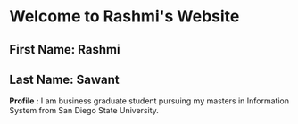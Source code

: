 
<h1>Welcome to Rashmi's Website</h1>

<h2> First Name: Rashmi</h2>
<h2> Last Name: Sawant</h2>


**Profile :**
I am business graduate student pursuing my masters in Information System from San Diego State University. 

